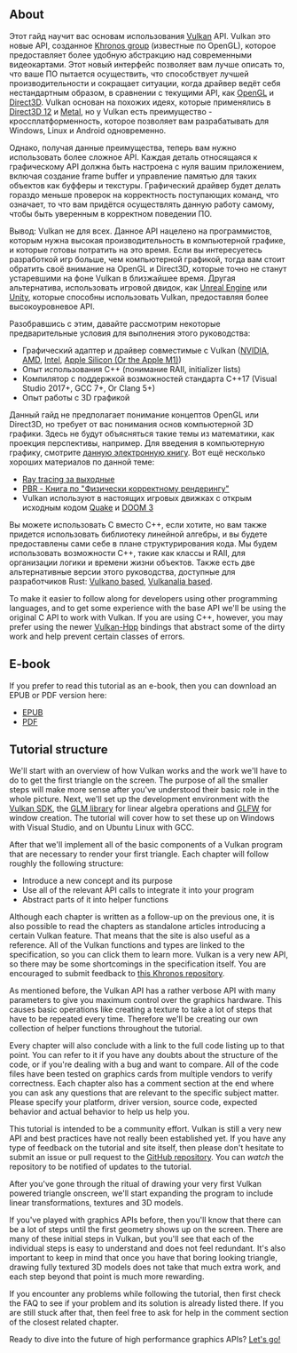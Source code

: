 ## About

Этот гайд научит вас основам использования [Vulkan](https://www.khronos.org/vulkan/)
API. Vulkan это новые API, созданное [Khronos group](https://www.khronos.org/)
(известные по OpenGL), которое предоставляет более удобную абстракцию над современными 
видеокартами. Этот новый интерфейс позволяет вам лучше описать то, что ваше ПО 
пытается осуществить, что способствует лучшей производительности и сокращает ситуации, 
когда драйвер ведёт себя нестандартным образом, в сравнении с текущими API, как 
[OpenGL](https://ru.wikipedia.org/wiki/OpenGL) и [Direct3D](https://en.wikipedia.org/wiki/Direct3D). 
Vulkan основан на похожих идеях, которые применялись в [Direct3D 12](https://en.wikipedia.org/wiki/Direct3D#Direct3D_12)
и [Metal](https://en.wikipedia.org/wiki/Metal_(API)), но у Vulkan есть преимущество - 
кроссплатформенность, которое позволяет вам разрабатывать для Windows, Linux и
Android одновременно.

Однако, получая данные преимущества, теперь вам нужно использовать более сложное
API. Каждая деталь относящаяся к графическому API должна быть настроена с нуля
вашим приложением, включая создание frame buffer и управление памятью для таких
объектов как буфферы и текстуры. Графический драйвер будет делать гораздо меньше 
проверок на корректность поступающих команд, что означает, то что вам придётся 
осуществлять данную работу самому, чтобы быть уверенным в корректном поведении ПО.

Вывод: Vulkan не для всех. Данное API нацелено на программистов, которым нужна
высокая производительность в компьютерной графике, и которые готовы потратить 
на это время. Если вы  интересуетесь разработкой игр больше, чем компьютерной 
графикой, тогда вам стоит обратить своё внимание на OpenGL и Direct3D, которые 
точно не станут устаревшими на фоне Vulkan в близжайшее время. Другая
альтернатива, использовать игровой двидок, как [Unreal Engine](https://en.wikipedia.org/wiki/Unreal_Engine#Unreal_Engine_4)
или [Unity](https://en.wikipedia.org/wiki/Unity_(game_engine)), которые способны
использовать Vulkan, предоставляя более высокоуровневое API.

Разобравшись с этим, давайте рассмотрим некоторые предварительные условия 
для выполнения этого руководства:

* Графический адаптер и драйвер совместимые с Vulkan ([NVIDIA](https://developer.nvidia.com/vulkan-driver), [AMD](http://www.amd.com/en-us/innovations/software-technologies/technologies-gaming/vulkan), [Intel](https://software.intel.com/en-us/blogs/2016/03/14/new-intel-vulkan-beta-1540204404-graphics-driver-for-windows-78110-1540), [Apple Silicon (Or the Apple M1)](https://www.phoronix.com/scan.php?page=news_item&px=Apple-Silicon-Vulkan-MoltenVK))
* Опыт использования C++ (понимание RAII, initializer lists)
* Компилятор с поддержкой возможностей стандарта C++17 (Visual Studio 2017+, GCC 7+, Or Clang 5+)
* Опыт работы с 3D графикой

Данный гайд не предполагает понимание концептов OpenGL или Direct3D, но требует
от вас понимания основ компьютерной 3D графики. Здесь не будут объясняться такие
темы из математики, как проекция перспективы, например. Для введения в компьютерную 
графику, смотрите [данную электронную книгу](https://paroj.github.io/gltut/).
Вот ещё несколько хороших материалов по данной теме:

* [Ray tracing за выходные](https://github.com/RayTracing/raytracing.github.io)
* [PBR - Книга по "Физически корректному рендерингу"](http://www.pbr-book.org/)
* Vulkan используют в настоящих игровых движках с открым исходным кодом [Quake](https://github.com/Novum/vkQuake) и [DOOM 3](https://github.com/DustinHLand/vkDOOM3)

Вы можете использовать C вместо C++, если хотите, но вам также придется использовать 
библиотеку линейной алгебры, и вы будете предоставлены сами себе в плане структурирования кода.
Мы будем использовать возможности C++, такие как классы и RAII, для организации логики и
времени жизни объектов. Также есть две альтернативные версии этого руководства, доступные для разработчиков Rust: [Vulkano based](https://github.com/bwasty/vulkan-tutorial-rs), [Vulkanalia based](https://kylemayes.github.io/vulkanalia).

To make it easier to follow along for developers using other programming languages, and to get some experience with the base API we'll be using the original C API to work with Vulkan. If you are using C++, however, you may prefer using the newer [Vulkan-Hpp](https://github.com/KhronosGroup/Vulkan-Hpp) bindings that abstract some of the dirty work and help prevent certain classes of errors.

## E-book

If you prefer to read this tutorial as an e-book, then you can download an EPUB
or PDF version here:

* [EPUB](https://vulkan-tutorial.com/resources/vulkan_tutorial_en.epub)
* [PDF](https://vulkan-tutorial.com/resources/vulkan_tutorial_en.pdf)

## Tutorial structure

We'll start with an overview of how Vulkan works and the work we'll have to do
to get the first triangle on the screen. The purpose of all the smaller steps
will make more sense after you've understood their basic role in the whole
picture. Next, we'll set up the development environment with the [Vulkan SDK](https://lunarg.com/vulkan-sdk/),
the [GLM library](http://glm.g-truc.net/) for linear algebra operations and
[GLFW](http://www.glfw.org/) for window creation. The tutorial will cover how
to set these up on Windows with Visual Studio, and on Ubuntu Linux with GCC.

After that we'll implement all of the basic components of a Vulkan program that
are necessary to render your first triangle. Each chapter will follow roughly
the following structure:

* Introduce a new concept and its purpose
* Use all of the relevant API calls to integrate it into your program
* Abstract parts of it into helper functions

Although each chapter is written as a follow-up on the previous one, it is also
possible to read the chapters as standalone articles introducing a certain
Vulkan feature. That means that the site is also useful as a reference. All of
the Vulkan functions and types are linked to the specification, so you can click
them to learn more. Vulkan is a very new API, so there may be some shortcomings
in the specification itself. You are encouraged to submit feedback to
[this Khronos repository](https://github.com/KhronosGroup/Vulkan-Docs).

As mentioned before, the Vulkan API has a rather verbose API with many
parameters to give you maximum control over the graphics hardware. This causes
basic operations like creating a texture to take a lot of steps that have to be
repeated every time. Therefore we'll be creating our own collection of helper
functions throughout the tutorial.

Every chapter will also conclude with a link to the full code listing up to that
point. You can refer to it if you have any doubts about the structure of the
code, or if you're dealing with a bug and want to compare. All of the code files
have been tested on graphics cards from multiple vendors to verify correctness.
Each chapter also has a comment section at the end where you can ask any
questions that are relevant to the specific subject matter. Please specify your
platform, driver version, source code, expected behavior and actual behavior to
help us help you.

This tutorial is intended to be a community effort. Vulkan is still a very new
API and best practices have not really been established yet. If you have any
type of feedback on the tutorial and site itself, then please don't hesitate to
submit an issue or pull request to the [GitHub repository](https://github.com/Overv/VulkanTutorial).
You can *watch* the repository to be notified of updates to the tutorial.

After you've gone through the ritual of drawing your very first Vulkan powered
triangle onscreen, we'll start expanding the program to include linear
transformations, textures and 3D models.

If you've played with graphics APIs before, then you'll know that there can be a
lot of steps until the first geometry shows up on the screen. There are many of
these initial steps in Vulkan, but you'll see that each of the individual steps
is easy to understand and does not feel redundant. It's also important to keep
in mind that once you have that boring looking triangle, drawing fully textured
3D models does not take that much extra work, and each step beyond that point is
much more rewarding.

If you encounter any problems while following the tutorial, then first check the
FAQ to see if your problem and its solution is already listed there. If you are
still stuck after that, then feel free to ask for help in the comment section of
the closest related chapter.

Ready to dive into the future of high performance graphics APIs? [Let's go!](!en/Overview)
